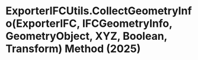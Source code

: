 # ExporterIFCUtils.CollectGeometryInfo(ExporterIFC, IFCGeometryInfo, GeometryObject, XYZ, Boolean, Transform) Method (2025)

﻿